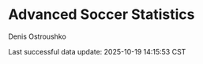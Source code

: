 # Advanced Soccer Statistics
Denis Ostroushko

<!-- gfm -->

Last successful data update: 2025-10-19 14:15:53 CST
